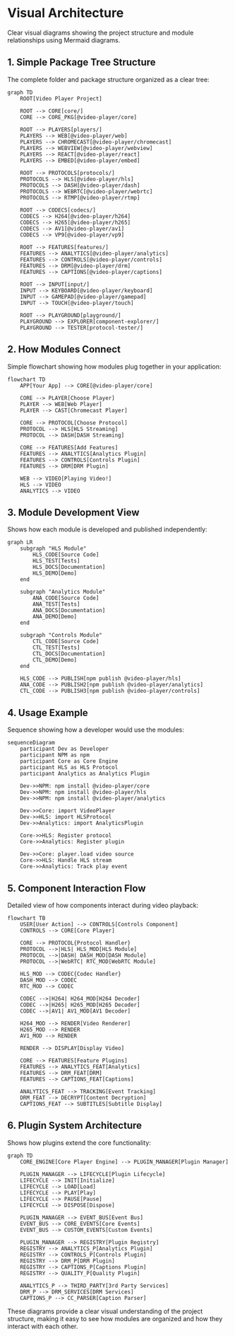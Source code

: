 # Visual Architecture

Clear visual diagrams showing the project structure and module relationships using Mermaid diagrams.

## 1. Simple Package Tree Structure

The complete folder and package structure organized as a clear tree:

```mermaid
graph TD
    ROOT[Video Player Project]

    ROOT --> CORE[core/]
    CORE --> CORE_PKG[@video-player/core]

    ROOT --> PLAYERS[players/]
    PLAYERS --> WEB[@video-player/web]
    PLAYERS --> CHROMECAST[@video-player/chromecast]
    PLAYERS --> WEBVIEW[@video-player/webview]
    PLAYERS --> REACT[@video-player/react]
    PLAYERS --> EMBED[@video-player/embed]

    ROOT --> PROTOCOLS[protocols/]
    PROTOCOLS --> HLS[@video-player/hls]
    PROTOCOLS --> DASH[@video-player/dash]
    PROTOCOLS --> WEBRTC[@video-player/webrtc]
    PROTOCOLS --> RTMP[@video-player/rtmp]

    ROOT --> CODECS[codecs/]
    CODECS --> H264[@video-player/h264]
    CODECS --> H265[@video-player/h265]
    CODECS --> AV1[@video-player/av1]
    CODECS --> VP9[@video-player/vp9]

    ROOT --> FEATURES[features/]
    FEATURES --> ANALYTICS[@video-player/analytics]
    FEATURES --> CONTROLS[@video-player/controls]
    FEATURES --> DRM[@video-player/drm]
    FEATURES --> CAPTIONS[@video-player/captions]

    ROOT --> INPUT[input/]
    INPUT --> KEYBOARD[@video-player/keyboard]
    INPUT --> GAMEPAD[@video-player/gamepad]
    INPUT --> TOUCH[@video-player/touch]

    ROOT --> PLAYGROUND[playground/]
    PLAYGROUND --> EXPLORER[component-explorer/]
    PLAYGROUND --> TESTER[protocol-tester/]
```

## 2. How Modules Connect

Simple flowchart showing how modules plug together in your application:

```mermaid
flowchart TD
    APP[Your App] --> CORE[@video-player/core]

    CORE --> PLAYER[Choose Player]
    PLAYER --> WEB[Web Player]
    PLAYER --> CAST[Chromecast Player]

    CORE --> PROTOCOL[Choose Protocol]
    PROTOCOL --> HLS[HLS Streaming]
    PROTOCOL --> DASH[DASH Streaming]

    CORE --> FEATURES[Add Features]
    FEATURES --> ANALYTICS[Analytics Plugin]
    FEATURES --> CONTROLS[Controls Plugin]
    FEATURES --> DRM[DRM Plugin]

    WEB --> VIDEO[Playing Video!]
    HLS --> VIDEO
    ANALYTICS --> VIDEO
```

## 3. Module Development View

Shows how each module is developed and published independently:

```mermaid
graph LR
    subgraph "HLS Module"
        HLS_CODE[Source Code]
        HLS_TEST[Tests]
        HLS_DOCS[Documentation]
        HLS_DEMO[Demo]
    end

    subgraph "Analytics Module"
        ANA_CODE[Source Code]
        ANA_TEST[Tests]
        ANA_DOCS[Documentation]
        ANA_DEMO[Demo]
    end

    subgraph "Controls Module"
        CTL_CODE[Source Code]
        CTL_TEST[Tests]
        CTL_DOCS[Documentation]
        CTL_DEMO[Demo]
    end

    HLS_CODE --> PUBLISH[npm publish @video-player/hls]
    ANA_CODE --> PUBLISH2[npm publish @video-player/analytics]
    CTL_CODE --> PUBLISH3[npm publish @video-player/controls]
```

## 4. Usage Example

Sequence showing how a developer would use the modules:

```mermaid
sequenceDiagram
    participant Dev as Developer
    participant NPM as npm
    participant Core as Core Engine
    participant HLS as HLS Protocol
    participant Analytics as Analytics Plugin

    Dev->>NPM: npm install @video-player/core
    Dev->>NPM: npm install @video-player/hls
    Dev->>NPM: npm install @video-player/analytics

    Dev->>Core: import VideoPlayer
    Dev->>HLS: import HLSProtocol
    Dev->>Analytics: import AnalyticsPlugin

    Core->>HLS: Register protocol
    Core->>Analytics: Register plugin

    Dev->>Core: player.load video source
    Core->>HLS: Handle HLS stream
    Core->>Analytics: Track play event
```

## 5. Component Interaction Flow

Detailed view of how components interact during video playback:

```mermaid
flowchart TB
    USER[User Action] --> CONTROLS[Controls Component]
    CONTROLS --> CORE[Core Player]

    CORE --> PROTOCOL{Protocol Handler}
    PROTOCOL -->|HLS| HLS_MOD[HLS Module]
    PROTOCOL -->|DASH| DASH_MOD[DASH Module]
    PROTOCOL -->|WebRTC| RTC_MOD[WebRTC Module]

    HLS_MOD --> CODEC{Codec Handler}
    DASH_MOD --> CODEC
    RTC_MOD --> CODEC

    CODEC -->|H264| H264_MOD[H264 Decoder]
    CODEC -->|H265| H265_MOD[H265 Decoder]
    CODEC -->|AV1| AV1_MOD[AV1 Decoder]

    H264_MOD --> RENDER[Video Renderer]
    H265_MOD --> RENDER
    AV1_MOD --> RENDER

    RENDER --> DISPLAY[Display Video]

    CORE --> FEATURES[Feature Plugins]
    FEATURES --> ANALYTICS_FEAT[Analytics]
    FEATURES --> DRM_FEAT[DRM]
    FEATURES --> CAPTIONS_FEAT[Captions]

    ANALYTICS_FEAT --> TRACKING[Event Tracking]
    DRM_FEAT --> DECRYPT[Content Decryption]
    CAPTIONS_FEAT --> SUBTITLES[Subtitle Display]
```

## 6. Plugin System Architecture

Shows how plugins extend the core functionality:

```mermaid
graph TD
    CORE_ENGINE[Core Player Engine] --> PLUGIN_MANAGER[Plugin Manager]

    PLUGIN_MANAGER --> LIFECYCLE[Plugin Lifecycle]
    LIFECYCLE --> INIT[Initialize]
    LIFECYCLE --> LOAD[Load]
    LIFECYCLE --> PLAY[Play]
    LIFECYCLE --> PAUSE[Pause]
    LIFECYCLE --> DISPOSE[Dispose]

    PLUGIN_MANAGER --> EVENT_BUS[Event Bus]
    EVENT_BUS --> CORE_EVENTS[Core Events]
    EVENT_BUS --> CUSTOM_EVENTS[Custom Events]

    PLUGIN_MANAGER --> REGISTRY[Plugin Registry]
    REGISTRY --> ANALYTICS_P[Analytics Plugin]
    REGISTRY --> CONTROLS_P[Controls Plugin]
    REGISTRY --> DRM_P[DRM Plugin]
    REGISTRY --> CAPTIONS_P[Captions Plugin]
    REGISTRY --> QUALITY_P[Quality Plugin]

    ANALYTICS_P --> THIRD_PARTY[3rd Party Services]
    DRM_P --> DRM_SERVICES[DRM Services]
    CAPTIONS_P --> CC_PARSER[Caption Parser]
```

These diagrams provide a clear visual understanding of the project structure, making it easy to see how modules are organized and how they interact with each other.